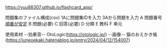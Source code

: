 https://yuu88307.github.io/flashcard_app/

問題集のファイル構成(csv)
1Aに問題集IDを入力
3Aから問題を入力
  A 問題番号[順番が安定](必要)
  B 問題(必要)
  C 回答(必要)
  D 分類
  E 教科
  F 単元


使用素材
--効果音--
OtoLogic(https://otologic.jp/)
--画像--
猫のおえかき帳(https://juneoekaki.hatenablog.jp/entry/2024/04/12/154007)
